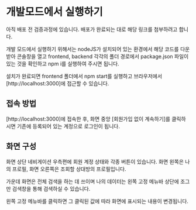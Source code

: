 # 개발모드에서 실행하기
아직 배포 전 검증과정에 있습니다. 배포가 완료되는 대로 해당 링크를 첨부하려고 합니다.

개발 모드에서 실행하기 위해서는 nodeJS가 설치되어 있는 환경에서 해당 코드를 다운 받아
콘솔창을 열고 frontend, backend 각각의 폴더 경로에서 package.json 파일이 있는 것을 확인하고 
npm i를 실행하여 주시면 됩니다. 

설치가 완료되면 frontend 폴더에서 npm start를 실행하고 브라우저에서 
[http://localhost:3000]에 접근할 수 있습니다.

## 접속 방법
[http://localhost:3000]에 접속한 후, 화면 중앙 [회원가입 없이 계속하기]를 클릭하시면 
기존에 등록되어 있는 계정으로 로그인이 됩니다.

## 화면 구성
화면 상단 네비게이션 우측편에 회원 계정 상태와 각종 버튼이 있습니다.
화면 왼쪽은 나의 프로필, 화면 오른쪽은 조회할 상대방의 프로필입니다.

가운데 화면은 전체 검색을 하는 데 쓰이며 나의 데이터는 왼쪽 고정 메뉴바 상단에 조그만 검색창을 통해
검색하실 수 있습니다.

왼쪽 고정 메뉴바를 클릭하면 그 클릭된 값에 따라 화면에 표시되는 내용이 변경됩니다. 
